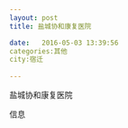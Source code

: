 ```yaml
--- 
layout: post 
title: 盐城协和康复医院

date:   2016-05-03 13:39:56 
categories:其他  
city:宿迁
  
--- 
```

   
盐城协和康复医院

信息


